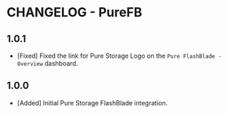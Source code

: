 # CHANGELOG - PureFB

## 1.0.1

* [Fixed] Fixed the link for Pure Storage Logo on the `Pure FlashBlade - Overview` dashboard.

## 1.0.0

* [Added] Initial Pure Storage FlashBlade integration.
